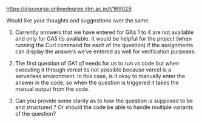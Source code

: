 https://discourse.onlinedegree.iitm.ac.in/t/169029

Would like your thoughts and suggestions over the same.</p>
<ol>
<li>
<p>Currently answers that we have entered for GA’s 1 to 4 are not available and only for GA5 its available. It would be helpful for the project (when running the Curl command for each of the question) if the assignments can display the answers we’ve entered as well for verification purposes.</p>
</li>
<li>
<p>The first question of GA1 q1 needs for us to run vs code but when executing it through vercel its not possible because vercel is a serverless environment. In this case, is it okay to manually enter the answer in the code, so when the question is triggered it takes the manual output from the code.</p>
</li>
<li>
<p>Can you provide some clarity as to how the question is supposed to be and structured ? Or should the code be able to handle multiple variants of the question?